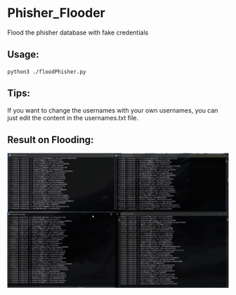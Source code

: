 # Phisher_Flooder
 Flood the phisher database with fake credentials

 ## Usage:
 ```
 python3 ./floodPhisher.py
 ```

 ## Tips:
 If you want to change the usernames with your own usernames, you can just edit the content in the usernames.txt file.

 ## Result on Flooding:
 ![](image.png)

 